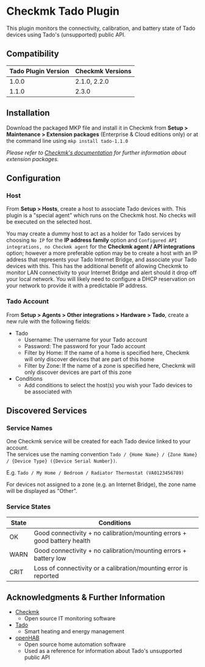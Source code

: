 # Checkmk Tado Plugin

This plugin monitors the connectivity, calibration, and battery state of Tado devices using Tado's (unsupported) public API.

## Compatibility
| Tado Plugin Version | Checkmk Versions |
| ------------------- | ---------------- |
| 1.0.0               | 2.1.0, 2.2.0     |
| 1.1.0               | 2.3.0            |

## Installation

Download the packaged MKP file and install it in Checkmk from **Setup > Maintenance > Extension packages** (Enterprise & Cloud editions only) or at the command line using `mkp install tado-1.1.0`

_Please refer to [Checkmk's documentation](https://docs.checkmk.com/latest/en/mkps.html) for further information about extension packages._

## Configuration

### Host

From **Setup > Hosts**, create a host to associate Tado devices with. This plugin is a "special agent" which runs on the Checkmk host. No checks will be executed on the selected host.

You may create a dummy host to act as a holder for Tado services by choosing `No IP` for the **IP address family** option and `Configured API integrations, no Checkmk agent` for the **Checkmk agent / API integrations** option; however a more preferable option may be to create a host with an IP address that represents your Tado Internet Bridge, and associate your Tado devices with this. This has the additional benefit of allowing Checkmk to monitor LAN connectivity to your Internet Bridge and alert should it drop off your local network. You will likely need to configure a DHCP reservation on your network to provide it with a predictable IP address.

### Tado Account

From **Setup > Agents > Other integrations > Hardware > Tado**, create a new rule with the following fields:

- Tado
  - Username: The username for your Tado account
  - Password: The password for your Tado account
  - Filter by Home: If the name of a home is specified here, Checkmk will only discover devices that are part of this home
  - Filter by Zone: If the name of a zone is specified here, Checkmk will only discover devices are part of this zone
- Conditions
  - Add conditions to select the host(s) you wish your Tado devices to be associated with

## Discovered Services

### Service Names

One Checkmk service will be created for each Tado device linked to your account.  
The services use the naming convention `Tado / {Home Name} / {Zone Name} / {Device Type} ({Device Serial Number})`.

E.g. `Tado / My Home / Bedroom / Radiator Thermostat (VA0123456789)`

For devices not assigned to a zone (e.g. an Internet Bridge), the zone name will be displayed as "Other".

### Service States

| State   | Conditions                                                                |
| ------- | ------------------------------------------------------------------------- |
| OK      | Good connectivity + no calibration/mounting errors +  good battery health |
| WARN    | Good connectivity + no calibration/mounting errors + battery low          |
| CRIT    | Loss of connectivity or a calibration/mounting error is reported          |

## Acknowledgments & Further Information

- [Checkmk](https://checkmk.com/)
  - Open source IT monitoring software
- [Tado](https://www.tado.com/)
  - Smart heating and energy management
- [openHAB](https://www.openhab.org/)
  - Open source home automation software
  - Used as a reference for information about Tado's unsupported public API
  